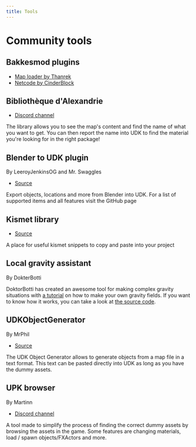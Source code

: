 ```yaml
---
title: Tools
---
```


# Community tools

## Bakkesmod plugins

- [Map loader by Thanrek](https://bakkesplugins.com/plugins/view/187)
- [Netcode by CinderBlock](https://bakkesplugins.com/plugins/view/166)

## Bibliothèque d'Alexandrie

- [Discord channel](https://discord.com/channels/711882968200904715/787121766241271838)

The library allows you to see the map's content and find the name of what you want to get. You can then report the name into UDK to find the material you're looking for in the right package!

## Blender to UDK plugin

By LeeroyJenkinsOG and Mr. Swaggles

- [Source](https://github.com/RocketLeagueMapmaking/rlmm_blender_toolkit)

Export objects, locations and more from Blender into UDK. For a list of supported items and all features visit the GitHub page

## Kismet library

- [Source](https://github.com/RocketLeagueMapmaking/Kismet)

A place for useful kismet snippets to copy and paste into your project

## Local gravity assistant

By DokterBotti

DoktorBotti has created an awesome tool for making complex gravity situations with [a tutorial](https://youtu.be/U35d40LHH14) on how to make your own gravity fields. If you want to know how it works, you can take a look at [the source code](https://github.com/DoktorBotti/RL_LocalGravityAssistant).

## UDKObjectGenerator

By MrPhil

- [Source](https://github.com/MrPh1l/UDKObjectGenerator)

The UDK Object Generator allows to generate objects from a map file in a text format. This text can be pasted directly into UDK as long as you have the dummy assets.

## UPK browser

By Martinn

- [Discord channel](https://discord.com/channels/711882968200904715/905241631815499807)

A tool made to simplify the process of finding the correct dummy assets by browsing the assets in the game. Some features are changing materials, load / spawn objects/FXActors and more.
